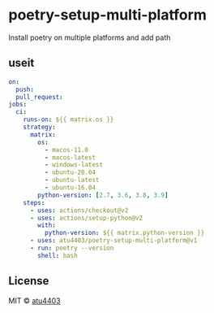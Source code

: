 # poetry-setup-multi-platform

Install poetry on multiple platforms and add path

## useit

```yml
on:
  push:
  pull_request:
jobs:
  ci:
    runs-on: ${{ matrix.os }}
    strategy:
      matrix:
        os:
          - macos-11.0
          - macos-latest
          - windows-latest
          - ubuntu-20.04
          - ubuntu-latest
          - ubuntu-16.04
        python-version: [2.7, 3.6, 3.8, 3.9]
    steps:
      - uses: actions/checkout@v2
      - uses: actions/setup-python@v2
        with:
          python-version: ${{ matrix.python-version }}
      - uses: atu4403/poetry-setup-multi-platform@v1
      - run: poetry --version
        shell: bash
```

## License

MIT © [atu4403](https://github.com/atu4403)
